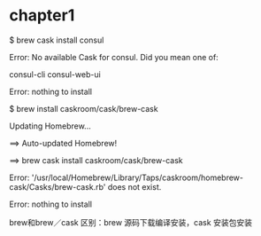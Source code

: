 # chapter1

$   brew cask install consul

Error: No available Cask for consul. Did you mean one of:

consul-cli                           consul-web-ui

Error: nothing to install

$  brew install caskroom/cask/brew-cask

Updating Homebrew...

==&gt; Auto-updated Homebrew!

==&gt; brew cask install caskroom/cask/brew-cask

Error: '/usr/local/Homebrew/Library/Taps/caskroom/homebrew-cask/Casks/brew-cask.rb' does not exist.

Error: nothing to install

brew和brew／cask 区别：brew 源码下载编译安装，cask 安装包安装



